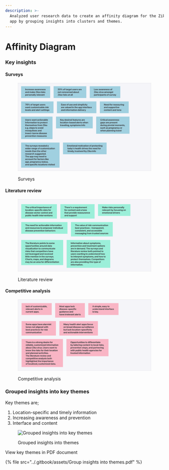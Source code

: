 ```yaml
---
description: >-
  Analyzed user research data to create an affinity diagram for the Zika alert
  app by grouping insights into clusters and themes.
---
```


# Affinity Diagram

### Key insights

#### Surveys

<div data-full-width="true">

<figure><img src="../.gitbook/assets/Surveys.png" alt="Surveys"><figcaption><p>Surveys</p></figcaption></figure>

</div>

#### Literature review

<div data-full-width="true">

<figure><img src="../.gitbook/assets/Literature review.png" alt="Literature review"><figcaption><p>Literature review</p></figcaption></figure>

</div>

#### Competitive analysis

<figure><img src="../.gitbook/assets/Competitive analysis.png" alt="Competitive analysis"><figcaption><p>Competitive analysis</p></figcaption></figure>

### Grouped insights into key themes

Key themes are;&#x20;

1. Location-specific and timely information
2. Increasing awareness and prevention
3. Interface and content

<div data-full-width="true">

<figure><img src="../.gitbook/assets/Group insights into themes.png" alt="Grouped insights into key themes"><figcaption><p>Grouped insights into themes</p></figcaption></figure>

</div>

View key themes in PDF document

{% file src="../.gitbook/assets/Group insights into themes.pdf" %}
